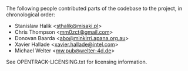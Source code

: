 The following people contributed parts of the codebase to the project, in
chronological order:

- Stanislaw Halik <<sthalik@misaki.pl>>
- Chris Thompson <<mm0zct@gmail.com>>
- Donovan Baarda <<abo@minkirri.apana.org.au>>
- Xavier Hallade <<xavier.hallade@intel.com>>
- Michael Welter <<mw.pub@welter-4d.de>>

See OPENTRACK-LICENSING.txt for licensing information.

